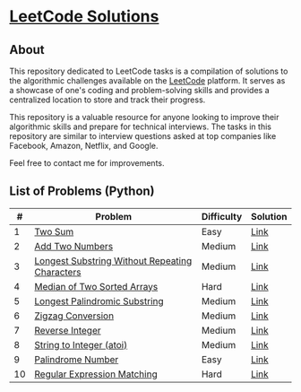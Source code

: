 # [LeetCode Solutions](https://github.com/DmitryRyumin/LeetCode)

## About

This repository dedicated to LeetCode tasks is a compilation of solutions to the algorithmic challenges available on the [LeetCode](https://leetcode.com/) platform. It serves as a showcase of one's coding and problem-solving skills and provides a centralized location to store and track their progress.

This repository is a valuable resource for anyone looking to improve their algorithmic skills and prepare for technical interviews. The tasks in this repository are similar to interview questions asked at top companies like Facebook, Amazon, Netflix, and Google.

Feel free to contact me for improvements.

## List of Problems (Python)

| #   | Problem                                                                                                                         | Difficulty | Solution                                                                                                                                |
|-----|---------------------------------------------------------------------------------------------------------------------------------|------------|-----------------------------------------------------------------------------------------------------------------------------------------|
| 1   | [Two Sum](https://leetcode.com/problems/two-sum/)                                                                               | Easy       | [Link](https://github.com/DmitryRyumin/LeetCode/tree/main/solutions/python/easy/1__Two_Sum.py)                                          |
| 2   | [Add Two Numbers](https://leetcode.com/problems/add-two-numbers/)                                                               | Medium     | [Link](https://github.com/DmitryRyumin/LeetCode/tree/main/solutions/python/medium/2__Add_Two_Numbers.py)                                |
| 3   | [Longest Substring Without Repeating Characters](https://leetcode.com/problems/longest-substring-without-repeating-characters/) | Medium     | [Link](https://github.com/DmitryRyumin/LeetCode/tree/main/solutions/python/medium/3__Longest_Substring_Without_Repeating_Characters.py) |
| 4   | [Median of Two Sorted Arrays](https://leetcode.com/problems/median-of-two-sorted-arrays/)                                       | Hard       | [Link](https://github.com/DmitryRyumin/LeetCode/tree/main/solutions/python/hard/4__Median_of_Two_Sorted_Arrays.py)                      |
| 5   | [Longest Palindromic Substring](https://leetcode.com/problems/longest-palindromic-substring/)                                   | Medium     | [Link](https://github.com/DmitryRyumin/LeetCode/tree/main/solutions/python/medium/5__Longest_Palindromic_Substring.py)                  |
| 6   | [Zigzag Conversion](https://leetcode.com/problems/zigzag-conversion/)                                                           | Medium     | [Link](https://github.com/DmitryRyumin/LeetCode/tree/main/solutions/python/medium/6__Zigzag_Conversion.py)                              |
| 7   | [Reverse Integer](https://leetcode.com/problems/reverse-integer/)                                                               | Medium     | [Link](https://github.com/DmitryRyumin/LeetCode/tree/main/solutions/python/medium/7__Reverse_Integer.py)                                |
| 8   | [String to Integer (atoi)](https://leetcode.com/problems/string-to-integer-atoi/)                                               | Medium     | [Link](https://github.com/DmitryRyumin/LeetCode/tree/main/solutions/python/medium/8__String_to_Integer_(atoi).py)                       |
| 9   | [Palindrome Number](https://leetcode.com/problems/palindrome-number/)                                                           | Easy       | [Link](https://github.com/DmitryRyumin/LeetCode/tree/main/solutions/python/easy/9__Palindrome_Number.py)                                |
| 10  | [Regular Expression Matching](https://leetcode.com/problems/regular-expression-matching/)                                       | Hard       | [Link](https://github.com/DmitryRyumin/LeetCode/tree/main/solutions/python/hard/10__Regular_Expression_Matching.py)                     |
